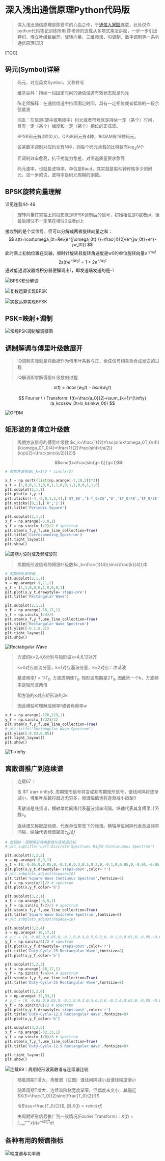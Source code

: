 # 深入浅出通信原理Python代码版

> 深入浅出通信原理是陈爱军的心血之作，于[通信人家园](http://www.txrjy.com/thread-394879-1-4.html)连载，此处仅作python代码笔记训练所用
> 陈老师的连载从多项式乘法讲起，一步一步引出卷积、傅立叶级数展开、旋转向量、三维频谱、IQ调制、数字调制等一系列通信原理知识

[TOC]

## 码元(Symbol)详解

> 码元，对应英文Symbol，又称符号
>
> 维基百科：持续一段固定时间的通信信道有效状态就是码元
>
> 陈老师解释：在通信信道中持续固定时间，具有一定相位或者幅值的一段余弦载波
>
> 网友：在信道(空中或电缆中）码元或者符号就是持续一定（某个）时间，具有一定（某个）幅度和一定（某个）相位的正弦波。
>
> BPSK码元有2种(0,$\pi$)，QPSK码元有4种，16QAM有16种码元。
>
> 设某数字调制对应码元有N种，则每个码元承载的比特数有$log_2N$个
>
> 但调制效率愈高，抗干扰能力愈差，对信道质量要求愈高
>
> 码元速率，也就是波特率，单位是Baud，其实就是每秒钟传输多少的码元，进一步的说，波特率是码元周期的倒数。



## BPSK旋转向量理解

详见连载44-46

> 旋转向量在实轴上的投影就是BPSK调制后的信号，初始相位是0或者pi，但最后相位不一定落在相位0或者pi上

接收到的是个实信号，但可以分解成两者旋转向量之和：
$$
s(t)=\cos\omega_0t=Re\{e^{j\omega_0t} \}=\frac{1}{2}(e^{jw_0t}+e^{-jw_0t})
$$
此时乘上初始位置在实轴，顺时针旋转且旋转角速度是w0的单位旋转向量$e^{-jw_0t}$
$$
2s(t)e^{-jw_0t}=1+2e^{-jw_0t}
$$
通过低通滤波器或积分器便解调出1，即发送端发送的是-1

![BPSK积分解调](http://download.txrjy.com/forum/month_1006/20100601_5ec2be221143b7a8cb9asu6ES6mrlc7Q.jpg)

![复数运算实现BPSK](http://download.txrjy.com/forum/month_1008/20100828_26a169d237f2915fd3a6kIuFxZWV4G6M.jpg)

![实数运算实现BPSK](http://download.txrjy.com/forum/month_1008/20100828_38b1b96bffb46b39d951TAL2vS00Bxin.jpg)

## PSK=映射+调制

![常规PSK调制解调框图](http://download.txrjy.com/forum/month_1006/20100606_effbc769e7fc73ecd52eIyiYZ3uD9c7S.jpg)

## 调制解调与傅里叶级数展开

>  IQ调制实际就是将数据作为傅里叶系数与正、余弦信号相乘后合成发送的过程
>
> IQ解调即求解傅里叶级数的过程
>
> 

$$
s(t)=a\cos(w_0t)-bsin(w_0t)
$$

$$
Fourier \ \ Transform: f(t)=\frac{a_0}{2}+\sum_{k=1}^{\infty}(a_kcoskw_0t+b_ksinkw_0t)\
$$

![OFDM](http://download.txrjy.com/forum/month_1006/20100611_8e12b9feec3f84fe9f22wyaLtxrdp9MM.jpg)

## 矩形波的复傅立叶级数

> 周期方波信号的傅里叶级数 $c_k=\frac{1}{2}\frac{sin(k\omega_0T_0/4)}{k\omega_0T_0/4}=\frac{1}{2}\frac{sin(k\pi/2)}{k\pi/2}=\frac{sinc(k/2)}{2}$
>
> $$sinc(t)=\frac{sin(\pi t)}{\pi t}$$

```python
# 周期方波频谱c_k=1/2 * sinc(k/2)

x_t = np.sort((list(np.arange(-7,10,2))*2))
y_t = [1,0,0,1,1,0,0,1,1,0,0,1,1,0,0,1,1,0]
plt.subplot(2,1,1)
plt.plot(x_t,y_t)
plt.xticks([-4,-2,0,1,2,4],['$T_0$','$-T_0/2$','0','$T_0/4$','$T_0/2$','$T_0$'])
plt.yticks([0,1],['0','1'])
plt.title('Periodic Square')

plt.subplot(2,1,2)
x_f = np.arange(-8,9,1)
y_f = np.sinc(x_f/2)/2 # spectrum
plt.stem(x_f,y_f,use_line_collection=True)
plt.title('Corresponding_Spectrum')
plt.tight_layout()
plt.show()
```

![周期方波时域及频域波形](http://ww1.sinaimg.cn/large/70815d51ly1g5gt102dlhj20bs07swef.jpg)

> 周期矩形波信号的傅里叶级数$c_k=\frac{1}{4}{sinc(\frac{k}{4})}$

```python
# 周期矩形波频谱
plt.subplot(2,1,1)
x = np.arange(-9,11,2)
y_t = [1,1,0,0,0,1,0,0,0,1]
plt.plot(x,y_t,drawstyle='steps-pre')
plt.title('Rectangular Wave')

plt.subplot(2,1,2)
x_f = np.arange(-16,17,1)
y_f = np.sinc(x_f/4)/4
plt.stem(x_f,y_f,use_line_collection=True)
plt.title('Rectangular Wave Spectrum')
plt.ylim([-0.1,0.3])
plt.tight_layout()
plt.show()
```

![Rectabgular Wave](http://ww1.sinaimg.cn/large/70815d51ly1g5h2lslcadj20bs07sgll.jpg)

> 方波的k=2,4,6分别与矩形波k=4,8,12对齐
>
> k=0对应直流分量，k=1对应基波分量，k=2对应二次谐波
>
> 基波频率$f=1/T_0$, 方波周期使$T_0$, 矩形波周期是$2T_0$, 因此同一个k，方波频率是矩形波两倍
>
> 即方波的k对应矩形波的2k
>
> 因此横轴可理解成频率f或者角频率w

```python
x_f = np.arange(-128,129,1)
y_f = np.sinc(x_f/32)/32
plt.stem(x_f,y_f,use_line_collection=True)
# plt.title('Rectangular Wave Spectrum')
plt.ylim([-0.03,0.05])
plt.tight_layout()
plt.show() 
```

![T->infty](http://ww1.sinaimg.cn/large/70815d51ly1g5h3yc8v2ej20bs07sweg.jpg)

## 离散谱推广到连续谱

> 连载67：
>
> 当 $T \rarr \infty$, 周期矩形信号将变成非周期矩形信号，谱线间隔将逐渐减小，傅里叶系数将趋近无穷多，频谱幅值也将逐渐减小趋至0
>
> 离散谱是线频谱，横轴单位间隔代表基波频率间隔，纵轴代表其复傅里叶系数$c_k$
>
> 连续谱又称密度频谱，代表单位带宽下的频谱。横轴单位间隔代表基波频率间隔，纵轴代表频谱密度${c_k}/{\Delta f}$



```python
# 连载69：周期矩形波离散谱与连续谱比较
# plt.suptitle('Left:Discrete Spectrum; Right:Continuoous Spectrum')

plt.subplot(3,2,2)
x = np.arange(-8,9,1)
y_t = [0,-0.05,0,0.05,0,-0.1,0,0.3,0.5,0.3,0,-0.1,0,0.05,0,-0.05,-0.05]
plt.plot(x,y_t,drawstyle='steps-post',color='r')
# plt.subplots_adjust(hspace=10)
plt.title('Square Wave Contiuous Spectrum',fontsize=8)
y_f = np.sinc(x/2)/2 # spectrum
plt.plot(x,y_f,color='b')

plt.subplot(3,2,1)
x_f = np.arange(-8,9,1)
y_f = np.sinc(x_f/2)/2 # spectrum
plt.stem(x_f,y_f,use_line_collection=True)
plt.title('Square Wave Discrete Spectrum',fontsize=8)
# plt.subplots_adjust(hspace=10)

plt.subplot(3,2,4)
x = np.arange(-16,17,1)
# y_t = [0,-0.05,0,0.05,0,-0.1,0,0.3,0.5,0.3,0,-0.1,0,0.05,0,-0.05,-0.05]
y_f = np.sinc(x/4)/2 # spectrum
plt.plot(x,y_f,drawstyle='steps-post',color='r')
plt.title('Duty-Cycle-25 Rectangular Wave',fontsize=8)
plt.plot(x,y_f,color='b')

plt.subplot(3,2,3)
x_f = np.arange(-16,17,1)
y_f = np.sinc(x_f/4)/4 # spectrum
plt.stem(x_f,y_f,use_line_collection=True)
plt.title('Duty-Cycle-25 Rectangular Wave',fontsize=8)

plt.subplot(3,2,6)
x = np.arange(-32,33,1)
# y_t = [0,-0.05,0,0.05,0,-0.1,0,0.3,0.5,0.3,0,-0.1,0,0.05,0,-0.05,-0.05]
y_f = np.sinc(x/8)/2 # spectrum
plt.plot(x,y_f,drawstyle='steps-post',color='r')
plt.title('Duty-Cycle-12.5 Rectangular Wave',fontsize=8)
plt.plot(x,y_f,color='b')

plt.subplot(3,2,5)
x_f = np.arange(-32,33,1)
y_f = np.sinc(x_f/8)/8 # spectrum
plt.stem(x_f,y_f,use_line_collection=True)
plt.title('Duty-Cycle-12.5 Rectangular Wave',fontsize=8)

plt.tight_layout()
plt.show()
```

![连载69：周期矩形波离散谱与连续谱比较](http://ww1.sinaimg.cn/large/70815d51ly1g5hom9zogvj20bm07s0t3.jpg)

> 随着周期T增大，离散谱（左图）谱线间隔减小且谱线幅度渐小
>
> 随着周期T增大，连续谱阶梯宽度渐窄，但幅度未变小，其逼近$X(f)=\frac{T_0}{2}sinc(\frac{T_0}{2}f)$
>
> 令$\tau=\frac{T_0}{2}$, 则 $X(f)=\tau sinc(\tau f)$
>
> 由周期矩形信号推广到一般情况(Fourier Transform)：$X(f)=\int_{-\infty}^{+\infty}x(t)e^{-j2\pi ft}dt$



## 各种有用的频谱指标

![幅度谱与功率谱](http://ww1.sinaimg.cn/large/70815d51ly1g5cgm8ozjoj20h404twfj.jpg)